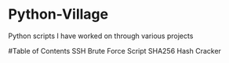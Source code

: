 # Python-Village
Python scripts I have worked on through various projects

#Table of Contents
SSH Brute Force Script
SHA256 Hash Cracker
